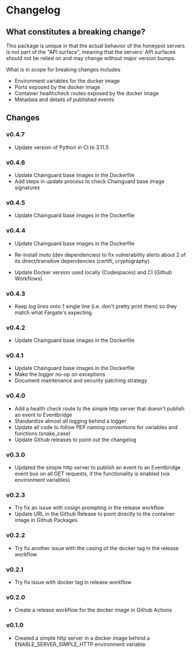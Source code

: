 # Changelog

## What constitutes a breaking change?

This package is unique in that the actual behavior of the honeypot servers is not part of the "API surface", meaning that the servers' API surfaces should not be relied on and may change without major version bumps.

What is in scope for breaking changes includes

- Environment variables for the docker image
- Ports exposed by the docker image
- Container healthcheck routes exposed by the docker image
- Metadata and details of published events

## Changes

### v0.4.7

- Update version of Python in CI to 3.11.5

### v0.4.6

- Update Chainguard base images in the Dockerfile
- Add steps in update process to check Chainguard base image signatures

### v0.4.5

- Update Chainguard base images in the Dockerfile

### v0.4.4

- Update Chainguard base images in the Dockerfile

- Re-install moto (dev dependencies) to fix vulnerability alerts about 2 of its direct/transitive dependencies (certifi, cryptography)
- Update Docker version used locally (Codespaces) and CI (Github Workflows)

### v0.4.3

- Keep log lines onto 1 single line (i.e. don't pretty print them) so they match what Fargate's expecting

### v0.4.2

- Update Chainguard base images in the Dockerfile

### v0.4.1

- Update Chainguard base images in the Dockerfile
- Make the logger no-op on exceptions
- Document maintenance and security patching strategy

### v0.4.0

- Add a health check route to the simple http server that doesn't publish an event to Eventbridge
- Standardize almost all logging behind a logger
- Update all code to follow PEP naming conventions for variables and functions (snake_case)
- Update Github releases to point out the changelog

### v0.3.0

- Updated the simple http server to publish an event to an Eventbridge event bus on all GET requests, if the functionality is enabled (via environment variables)

### v0.2.3

- Try fix an issue with cosign prompting in the release workflow
- Update URL in the Github Release to point directly to the container image in Github Packages

### v0.2.2

- Try fix another issue with the casing of the docker tag in the release workflow

### v0.2.1

- Try fix issue with docker tag in release workflow

### v0.2.0

- Create a release workflow for the docker image in Github Actions

### v0.1.0

- Created a simple http server in a docker image behind a ENABLE_SERVER_SIMPLE_HTTP environment variable
